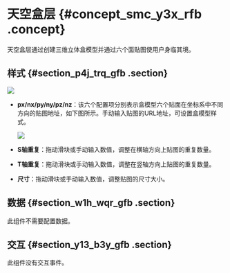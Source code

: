 # 天空盒层 {#concept_smc_y3x_rfb .concept}

天空盒层通过创建三维立体盒模型并通过六个面贴图使用户身临其境。

## 样式 {#section_p4j_trq_gfb .section}

![](http://static-aliyun-doc.oss-cn-hangzhou.aliyuncs.com/assets/img/41738/154174444021738_zh-CN.png)

-   **px/nx/py/ny/pz/nz**：该六个配置项分别表示盒模型六个贴面在坐标系中不同方向的贴图地址，如下图所示。手动输入贴图的URL地址，可设置盒模型样式。

    ![](http://static-aliyun-doc.oss-cn-hangzhou.aliyuncs.com/assets/img/41738/154174444021732_zh-CN.png)

-   **S轴重复**：拖动滑块或手动输入数值，调整在横轴方向上贴图的重复数量。
-   **T轴重复**：拖动滑块或手动输入数值，调整在竖轴方向上贴图的重复数量。
-   **尺寸**：拖动滑块或手动输入数值，调整贴图的尺寸大小。

## 数据 {#section_w1h_wqr_gfb .section}

此组件不需要配置数据。

## 交互 {#section_y13_b3y_gfb .section}

此组件没有交互事件。

